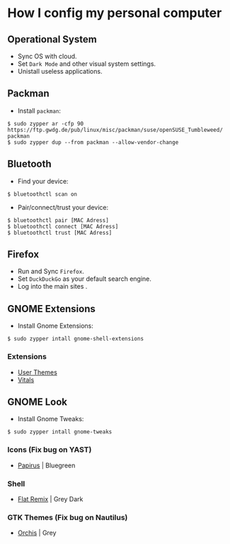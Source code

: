 # How I config my personal computer

## Operational System
- Sync OS with cloud.
- Set `Dark Mode` and other visual system settings.
- Unistall useless applications.

## Packman
- Install `packman`:

```
$ sudo zypper ar -cfp 90 https://ftp.gwdg.de/pub/linux/misc/packman/suse/openSUSE_Tumbleweed/ packman
$ sudo zypper dup --from packman --allow-vendor-change
```

## Bluetooth
- Find your device:
```
$ bluetoothctl scan on
```
- Pair/connect/trust your device:
```
$ bluetoothctl pair [MAC Adress]
$ bluetoothctl connect [MAC Adress]
$ bluetoothctl trust [MAC Adress]
```

## Firefox
- Run and Sync `Firefox`.
- Set `DuckDuckGo` as your default search engine.
- Log into the main sites .

## GNOME Extensions
- Install Gnome Extensions:
```
$ sudo zypper intall gnome-shell-extensions
```
### Extensions
- [User Themes](https://extensions.gnome.org/extension/19/user-themes/)
- [Vitals](https://extensions.gnome.org/extension/1460/vitals/)

## GNOME Look
- Install Gnome Tweaks:
```
$ sudo zypper intall gnome-tweaks
```
### Icons (Fix bug on YAST)
- [Papirus](https://www.gnome-look.org/p/1166289) | Bluegreen
### Shell
- [Flat Remix](https://www.gnome-look.org/p/1013030) | Grey Dark
### GTK Themes (Fix bug on Nautilus)
- [Orchis](https://www.gnome-look.org/p/1357889) | Grey
